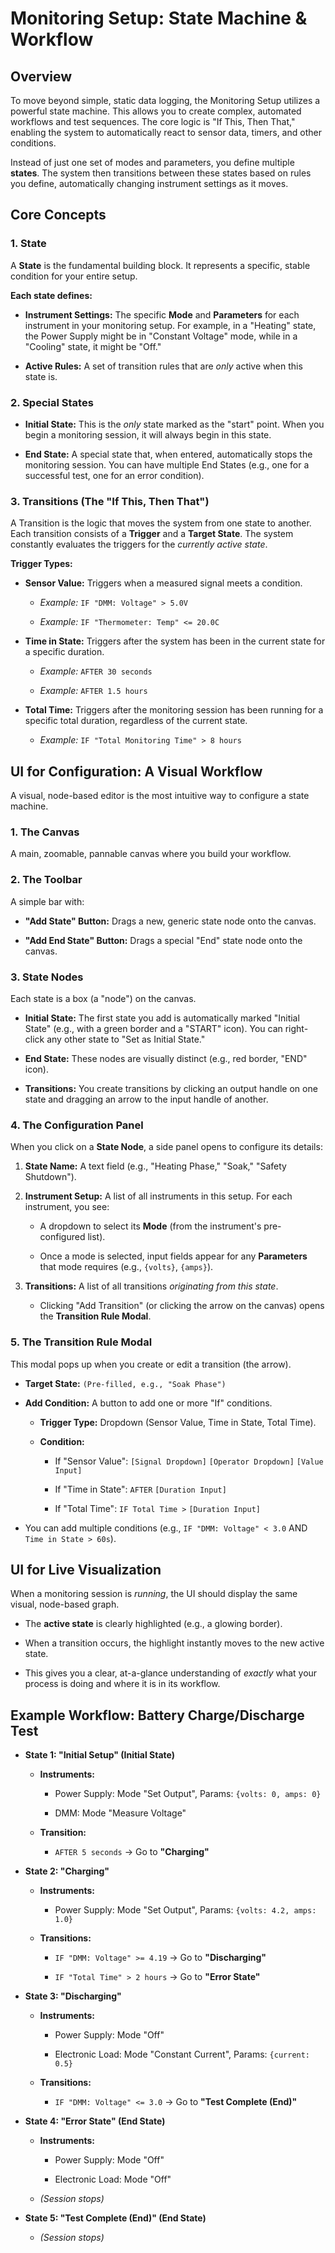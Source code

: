 Monitoring Setup: State Machine & Workflow
==========================================

Overview
--------

To move beyond simple, static data logging, the Monitoring Setup utilizes a powerful state machine. This allows you to create complex, automated workflows and test sequences. The core logic is "If This, Then That," enabling the system to automatically react to sensor data, timers, and other conditions.

Instead of just one set of modes and parameters, you define multiple **states**. The system then transitions between these states based on rules you define, automatically changing instrument settings as it moves.

Core Concepts
-------------

### 1\. State

A **State** is the fundamental building block. It represents a specific, stable condition for your entire setup.

**Each state defines:**

-   **Instrument Settings:** The specific **Mode** and **Parameters** for each instrument in your monitoring setup. For example, in a "Heating" state, the Power Supply might be in "Constant Voltage" mode, while in a "Cooling" state, it might be "Off."

-   **Active Rules:** A set of transition rules that are *only* active when this state is.

### 2\. Special States

-   **Initial State:** This is the *only* state marked as the "start" point. When you begin a monitoring session, it will always begin in this state.

-   **End State:** A special state that, when entered, automatically stops the monitoring session. You can have multiple End States (e.g., one for a successful test, one for an error condition).

### 3\. Transitions (The "If This, Then That")

A Transition is the logic that moves the system from one state to another. Each transition consists of a **Trigger** and a **Target State**. The system constantly evaluates the triggers for the *currently active state*.

**Trigger Types:**

-   **Sensor Value:** Triggers when a measured signal meets a condition.

    -   *Example:* `IF "DMM: Voltage" > 5.0V`

    -   *Example:* `IF "Thermometer: Temp" <= 20.0C`

-   **Time in State:** Triggers after the system has been in the current state for a specific duration.

    -   *Example:* `AFTER 30 seconds`

    -   *Example:* `AFTER 1.5 hours`

-   **Total Time:** Triggers after the monitoring session has been running for a specific total duration, regardless of the current state.

    -   *Example:* `IF "Total Monitoring Time" > 8 hours`

UI for Configuration: A Visual Workflow
---------------------------------------

A visual, node-based editor is the most intuitive way to configure a state machine.

### 1\. The Canvas

A main, zoomable, pannable canvas where you build your workflow.

### 2\. The Toolbar

A simple bar with:

-   **"Add State" Button:** Drags a new, generic state node onto the canvas.

-   **"Add End State" Button:** Drags a special "End" state node onto the canvas.

### 3\. State Nodes

Each state is a box (a "node") on the canvas.

-   **Initial State:** The first state you add is automatically marked "Initial State" (e.g., with a green border and a "START" icon). You can right-click any other state to "Set as Initial State."

-   **End State:** These nodes are visually distinct (e.g., red border, "END" icon).

-   **Transitions:** You create transitions by clicking an output handle on one state and dragging an arrow to the input handle of another.

### 4\. The Configuration Panel

When you click on a **State Node**, a side panel opens to configure its details:

1.  **State Name:** A text field (e.g., "Heating Phase," "Soak," "Safety Shutdown").

2.  **Instrument Setup:** A list of all instruments in this setup. For each instrument, you see:

    -   A dropdown to select its **Mode** (from the instrument's pre-configured list).

    -   Once a mode is selected, input fields appear for any **Parameters** that mode requires (e.g., `{volts}`, `{amps}`).

3.  **Transitions:** A list of all transitions *originating from this state*.

    -   Clicking "Add Transition" (or clicking the arrow on the canvas) opens the **Transition Rule Modal**.

### 5\. The Transition Rule Modal

This modal pops up when you create or edit a transition (the arrow).

-   **Target State:** `(Pre-filled, e.g., "Soak Phase")`

-   **Add Condition:** A button to add one or more "If" conditions.

    -   **Trigger Type:** Dropdown (Sensor Value, Time in State, Total Time).

    -   **Condition:**

        -   If "Sensor Value": `[Signal Dropdown]` `[Operator Dropdown]` `[Value Input]`

        -   If "Time in State": `AFTER` `[Duration Input]`

        -   If "Total Time": `IF Total Time >` `[Duration Input]`

-   You can add multiple conditions (e.g., `IF "DMM: Voltage" < 3.0` AND `Time in State > 60s`).

UI for Live Visualization
-------------------------

When a monitoring session is *running*, the UI should display the same visual, node-based graph.

-   The **active state** is clearly highlighted (e.g., a glowing border).

-   When a transition occurs, the highlight instantly moves to the new active state.

-   This gives you a clear, at-a-glance understanding of *exactly* what your process is doing and where it is in its workflow.

Example Workflow: Battery Charge/Discharge Test
-----------------------------------------------

-   **State 1: "Initial Setup" (Initial State)**

    -   **Instruments:**

        -   Power Supply: Mode "Set Output", Params: `{volts: 0, amps: 0}`

        -   DMM: Mode "Measure Voltage"

    -   **Transition:**

        -   `AFTER 5 seconds` -> Go to **"Charging"**

-   **State 2: "Charging"**

    -   **Instruments:**

        -   Power Supply: Mode "Set Output", Params: `{volts: 4.2, amps: 1.0}`

    -   **Transitions:**

        -   `IF "DMM: Voltage" >= 4.19` -> Go to **"Discharging"**

        -   `IF "Total Time" > 2 hours` -> Go to **"Error State"**

-   **State 3: "Discharging"**

    -   **Instruments:**

        -   Power Supply: Mode "Off"

        -   Electronic Load: Mode "Constant Current", Params: `{current: 0.5}`

    -   **Transitions:**

        -   `IF "DMM: Voltage" <= 3.0` -> Go to **"Test Complete (End)"**

-   **State 4: "Error State" (End State)**

    -   **Instruments:**

        -   Power Supply: Mode "Off"

        -   Electronic Load: Mode "Off"

    -   *(Session stops)*

-   **State 5: "Test Complete (End)" (End State)**

    -   *(Session stops)*